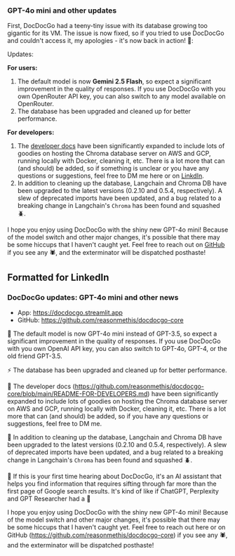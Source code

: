 ### GPT-4o mini and other updates

First, DocDocGo had a teeny-tiny issue with its database growing too gigantic for its VM. The issue is now fixed, so if you tried to use DocDocGo and couldn't access it, my apologies - it's now back in action! :muscle::

Updates:

**For users:** 

1. The default model is now **Gemini 2.5 Flash**, so expect a significant improvement in the quality of responses. If you use DocDocGo with you own OpenRouter API key, you can also switch to any model available on OpenRouter.
2. The database has been upgraded and cleaned up for better performance.

**For developers:** 

1. The [developer docs](https://github.com/reasonmethis/docdocgo-core/blob/main/README-FOR-DEVELOPERS.md) have been significantly expanded to include lots of goodies on hosting the Chroma database server on AWS and GCP, running locally with Docker, cleaning it, etc. There is a lot more that can (and should) be added, so if something is unclear or you have any questions or suggestions, feel free to DM me here or on [LinkdIn](https://www.linkedin.com/in/dmitriyvasilyuk/).
2. In addition to cleaning up the database, Langchain and Chroma DB have been upgraded to the latest versions (0.2.10 and 0.5.4, respectively). A slew of deprecated imports have been updated, and a bug related to a breaking change in Langchain's `Chroma` has been found and squashed :beetle:.

I hope you enjoy using DocDocGo with the shiny new GPT-4o mini! Because of the model switch and other major changes, it's possible that there may be some hiccups that I haven't caught yet. Feel free to reach out on [GitHub](https://github.com/reasonmethis/docdocgo-core) if you see any :spider:, and the exterminator will be dispatched posthaste!

## Formatted for LinkedIn

### DocDocGo updates: GPT-4o mini and other news ###

- App: https://docdocgo.streamlit.app
- GitHub: https://github.com/reasonmethis/docdocgo-core

🚀 The default model is now GPT-4o mini instead of GPT-3.5, so expect a significant improvement in the quality of responses. If you use DocDocGo with you own OpenAI API key, you can also switch to GPT-4o, GPT-4, or the old friend GPT-3.5.

⚡ The database has been upgraded and cleaned up for better performance.

📝 The developer docs (https://github.com/reasonmethis/docdocgo-core/blob/main/README-FOR-DEVELOPERS.md) have been significantly expanded to include lots of goodies on hosting the Chroma database server on AWS and GCP, running locally with Docker, cleaning it, etc. There is a lot more that can (and should) be added, so if you have any questions or suggestions, feel free to DM me.

🔧 In addition to cleaning up the database, Langchain and Chroma DB have been upgraded to the latest versions (0.2.10 and 0.5.4, respectively). A slew of deprecated imports have been updated, and a bug related to a breaking change in Langchain's `Chroma` has been found and squashed 🪲.

📢 If this is your first time hearing about DocDocGo, it's an AI assistant that helps you find information that requires sifting through far more than the first page of Google search results. It's kind of like if ChatGPT, Perplexity and GPT Researcher had a 👶

I hope you enjoy using DocDocGo with the shiny new GPT-4o mini! Because of the model switch and other major changes, it's possible that there may be some hiccups that I haven't caught yet. Feel free to reach out here or on GitHub (https://github.com/reasonmethis/docdocgo-core) if you see any 🕷️, and the exterminator will be dispatched posthaste!
